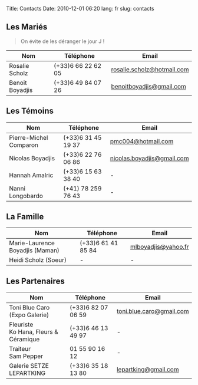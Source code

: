 Title: Contacts
Date: 2010-12-01 06:20
lang: fr
slug: contacts

## Les Mariés 

> On évite de les déranger le jour J !

Nom | Téléphone | Email
--- | --- | ---
Rosalie Scholz | (+33)6 66 22 62 05 | rosalie.scholz@hotmail.com
Benoit Boyadjis | (+33)6 49 84 07 26 | benoitboyadjis@gmail.com

## Les Témoins

Nom | Téléphone | Email
--- | --- | ---
Pierre-Michel Comparon | (+33)6 31 45 19 37 | pmc004@hotmail.com
Nicolas Boyadjis | (+33)6 22 76 06 86 | nicolas.boyadjis@gmail.com
Hannah Amalric | (+33)6 15 63 38 40 | -
Nanni Longobardo | (+41) 78 259 76 43 | -

## La Famille

Nom | Téléphone | Email
--- | --- | ---
Marie-Laurence Boyadjis (Maman) | (+33)6 61 41 85 84 | mlboyadjis@yahoo.fr
Heidi Scholz (Soeur) | - | -

## Les Partenaires

Nom | Téléphone | Email
--- | --- | ---
Toni Blue Caro<br/>(Expo Galerie) | (+33)6 82 07 06 59 | toni.blue.caro@gmail.com
Fleuriste<br/>Ko Hana, Fleurs & Céramique | (+33)6 46 13 49 97 | -
Traiteur<br/>Sam Pepper | 01 55 90 16 12 | -
Galerie SETZE LEPARTKING | (+33)6 35 18 13 80 | lepartking@gmail.com

<br/>